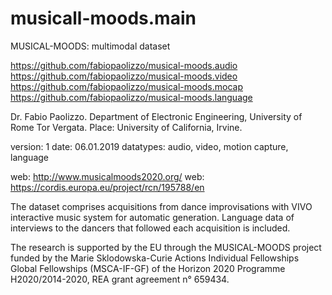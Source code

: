 # musicall-moods.main

MUSICAL-MOODS: multimodal dataset

https://github.com/fabiopaolizzo/musical-moods.audio
https://github.com/fabiopaolizzo/musical-moods.video
https://github.com/fabiopaolizzo/musical-moods.mocap
https://github.com/fabiopaolizzo/musical-moods.language


Dr. Fabio Paolizzo. Department of Electronic Engineering, University of Rome Tor Vergata.
Place: University of California, Irvine.

version: 1 date: 06.01.2019 datatypes: audio, video, motion capture, language

web: http://www.musicalmoods2020.org/
web: https://cordis.europa.eu/project/rcn/195788/en

The dataset comprises acquisitions from dance improvisations with VIVO interactive music system for automatic generation. Language data of interviews to the dancers that followed each acquisition is included.

The research is supported by the EU through the MUSICAL-MOODS project funded by the Marie Sklodowska-Curie Actions Individual Fellowships Global Fellowships (MSCA-IF-GF) of the Horizon 2020 Programme H2020/2014-2020, REA grant agreement n° 659434.
